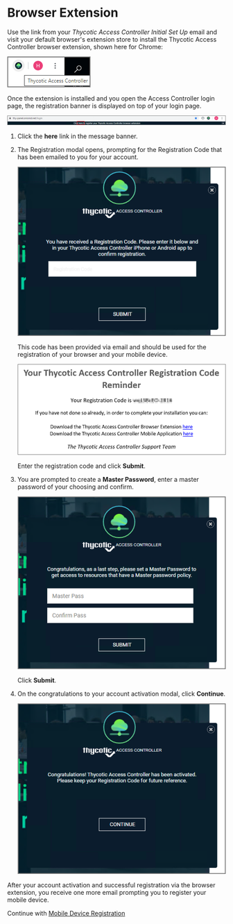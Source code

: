 [title]: # (Browser Extensions)
[tags]: # (thycotic access control)
[priority]: # (2)
# Browser Extension

Use the link from your _Thycotic Access Controller Initial Set Up_ email and visit your default browser's extension store to install the Thycotic Access Controller browser extension, shown here for Chrome:

![ac extension](images/be-icon.png "Browser Extension icon")

Once the extension is installed and you open the Access Controller login page, the registration banner is displayed on top of your login page.

![extension registration](images/be-reg.png "Browser Extension registration reminder")

1. Click the __here__ link in the message banner.
1. The Registration modal opens, prompting for the Registration Code that has been emailed to you for your account.

   ![registration](images/reg-prompt.png "Registration modal prompting for registration code")

   This code has been provided via email and should be used for the registration of your browser and your mobile device.

   ![email 1](images/reg-code.png "Registration Code email")

   Enter the registration code and click __Submit__.
1. You are prompted to create a __Master Password__, enter a master password of your choosing and confirm.

   ![master password](images/master-pass.png "Prompting to enter a master password and confirm")

   Click __Submit__.
1. On the congratulations to your account activation modal, click __Continue__.

   ![congrats](images/congrats.png "Activation confirmation message")

After your account activation and successful registration via the browser extension, you receive one more email prompting you to register your mobile device.

Continue with [Mobile Device Registration](mobile.md)
